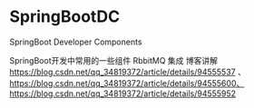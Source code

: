 # SpringBootDC
SpringBoot Developer Components

SpringBoot开发中常用的一些组件
RbbitMQ 集成 
  博客讲解 https://blog.csdn.net/qq_34819372/article/details/94555537 、https://blog.csdn.net/qq_34819372/article/details/94555600、https://blog.csdn.net/qq_34819372/article/details/94555952
